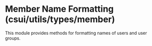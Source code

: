 # Member Name Formatting (csui/utils/types/member)

This module provides methods for formatting names of users and user groups.
